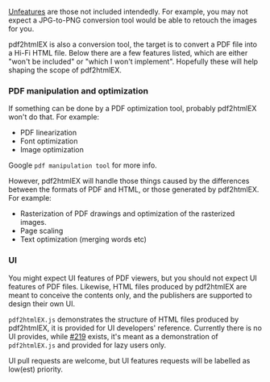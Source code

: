 [Unfeatures](http://fluxbb.org/docs/unfeatures) are those not included intendedly. For example, you may not expect a JPG-to-PNG conversion tool would be able to retouch the images for you.

pdf2htmlEX is also a conversion tool, the target is to convert a PDF file into a Hi-Fi HTML file. Below there are a few features listed, which are either "won't be included" or "which I won't implement". Hopefully these will help shaping the scope of pdf2htmlEX.

### PDF manipulation and optimization
If something can be done by a PDF optimization tool, probably pdf2htmlEX won't do that. For example:
 - PDF linearization
 - Font optimization
 - Image optimization

Google `pdf manipulation tool` for more info.

However, pdf2htmlEX will handle those things caused by the differences between the formats of PDF and HTML, or those generated by pdf2htmlEX. For example:
 - Rasterization of PDF drawings and optimization of the rasterized images.
 - Page scaling
 - Text optimization (merging words etc)

### UI
You might expect UI features of PDF viewers, but you should not expect UI features of PDF files. Likewise, HTML files produced by pdf2htmlEX are meant to conceive the contents only, and the publishers are supported to design their own UI.

`pdf2htmlEX.js` demonstrates the structure of HTML files produced by pdf2htmlEX, it is provided for UI developers' reference. Currently there is no UI provides, while [#219](https://github.com/coolwanglu/pdf2htmlEX/issues/219) exists, it's meant as a demonstration of `pdf2htmlEX.js` and provided for lazy users only.

UI pull requests are welcome, but UI features requests will be labelled as low(est) priority.